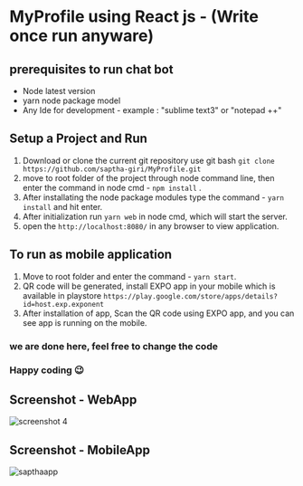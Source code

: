 # MyProfile using React js - (Write once run anyware)


## prerequisites to run chat bot

- Node latest version
- yarn node package model
- Any Ide for development - example : "sublime text3" or "notepad ++"

## Setup a Project and Run

1. Download or clone the current git repository use git bash ``` git clone https://github.com/saptha-giri/MyProfile.git ```
2. move to root folder of the project through node command line, then enter the command in node cmd - ``` npm install ``` .
3. After installating the node package modules type the command - ``` yarn install ``` and hit enter.
3. After initialization run ``` yarn web ``` in node cmd, which will start the server.
4. open the ```http://localhost:8080/``` in any browser to view application.

## To run as mobile application

1. Move to root folder and enter the command - ``` yarn start ```.
2. QR code will be generated, install EXPO app in your mobile which is available in playstore ```https://play.google.com/store/apps/details?id=host.exp.exponent```
3. After installation of app, Scan the QR code using EXPO app, and you can see app is running on the mobile.

### we are done here, feel free to change the code
### Happy coding :wink:

## Screenshot - WebApp

![screenshot 4](https://user-images.githubusercontent.com/43612718/46282383-fc140b00-c58e-11e8-86ab-98cda9c11706.png)

## Screenshot - MobileApp

![sapthaapp](https://user-images.githubusercontent.com/43612718/46421970-f1a16f00-c750-11e8-882b-3665e325360e.PNG)
